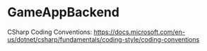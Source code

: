 # GameAppBackend

CSharp Coding Conventions:
https://docs.microsoft.com/en-us/dotnet/csharp/fundamentals/coding-style/coding-conventions
